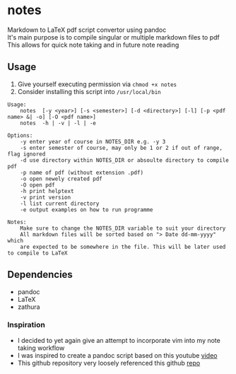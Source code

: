# notes
Markdown to LaTeX pdf script convertor using pandoc \
It's main purpose is to compile singular or multiple markdown files to pdf \
This allows for quick note taking and in future note reading 

## Usage
1. Give yourself executing permission via `chmod +x notes`
2. Consider installing this script into `/usr/local/bin`
```
Usage:
    notes  [-y <year>] [-s <semester>] [-d <directory>] [-l] [-p <pdf name> &| -o] [-O <pdf name>]
    notes  -h | -v | -l | -e

Options:
    -y enter year of course in NOTES_DIR e.g. -y 3 
    -s enter semester of course, may only be 1 or 2 if out of range, flag ignored 
    -d use directory within NOTES_DIR or absoulte directory to compile pdf
    -p name of pdf (without extension .pdf) 
    -o open newely created pdf
    -O open pdf
    -h print helptext
    -v print version 
    -l list current directory 
    -e output examples on how to run programme 
    
Notes:
    Make sure to change the NOTES_DIR variable to suit your directory
    All markdown files will be sorted based on "> Date dd-mm-yyyy" which 
    are expected to be somewhere in the file. This will be later used to compile to LaTeX
```

## Dependencies
* pandoc
* LaTeX
* zathura

### Inspiration
* I decided to yet again give an attempt to incorporate vim into my note taking workflow
* I was inspired to create a pandoc script based on this youtube 
[video](https://www.youtube.com/watch?v=wh_WGWii7UE&t=853s) 
* This github repository very loosely referenced this github 
[repo](https://github.com/connermcd/notes/blob/master/notes) 
